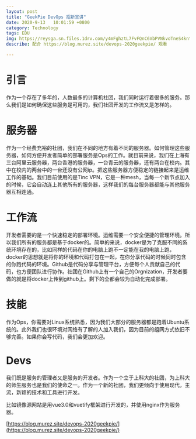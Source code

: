 ```yaml
---
layout: post
title: "GeekPie DevOps 招新宣讲"
date: 2020-9-13   10:01:59 +0800
category: Technology
tags: EDU
img: https://reysga.sn.files.1drv.com/y4mFghztL7FvFQnC6VbPVNkvoTneS4knteQY8KXCvH439hKC6Ffergw1v1BZZfY6GXUfyyUe_XsbjPXnoChffv2G0Ra9D5-7dYNGi1WcxtcDxWTVuXU6vH9oZnitwrY16GLApdYqfPrlxJks5sywUabM8FN1GDQ1FI8w31wtAbKs_0LTSfUi7Jfifv06nf_kVKR6h1ZqUGB9JxBgyB9Ve2X7A?width=720&height=321&cropmode=none
describe: 配合 https://blog.murez.site/devops-2020geekpie/ 观看

---
```




# 引言

作为一个存在了多年的，人数最多的计算机社团，我们同时运行着很多的服务。那么我们是如何确保这些服务是可用的，我们社团开发的工作流又是怎样的。



# 服务器

作为一个经费充裕的社团，我们在不同的地方有着不同的服务器。如何管理这些服务器，如何方便开发者简单的部署服务是Ops的工作。就目前来说，我们在上海有三台阿里云服务器，两台香港的服务器，一台青云的服务器，还有两台在校内。其中在校内的两台中的一台还没有公网ip。把这些服务器方便稳定的链接起来是运维工作的基础。我们目前使用的是Tinc VPN，它是一种mesh，当每一个新节点加入的时候，它会自动连上其他所有的服务器，这样我们的每台服务器都能与其他服务器互相连通。

# 工作流

开发者需要的是一个快速稳定的部署环境。运维需要一个安全便捷的管理环境。所以我们所有的服务都是基于docker的。简单的来说，docker是为了克服不同的系统环境存在的，比如同样的代码在你的电脑上跑不一定能在我的电脑上跑，docker的思想就是将你的环境和代码打包在一起，在你分享代码的时候同时包含的你跑代码的环境。Github是代码分享与管理平台，方便每个人贡献自己的代码，也方便团队进行协作。社团在Github上有一个自己的Orgnization，开发者要做的就是将docker上传到github上。剩下的全都会较为自动化完成部署。

# 技能

作为Ops，你需要对Linux系统熟悉，因为我们大部分的服务器都是跑着Ubuntu系统的。此外我们也很环境对网络有了解的人加入我们，因为目前的组网方式依旧不够完善。如果你会写代码，我们会更加欢迎。

# Devs

我们既是服务的管理者又是服务的开发者。作为一个立于上科大的社团，为上科大的师生服务也是我们的使命之一。作为一个新的社团，我们更倾向于使用现代，主流，新颖的技术和工具进行开发。

比如镜像源网站是用vue3.0和vuetify框架进行开发的，并使用nginx作为服务器。



[https://blog.murez.site/devops-2020geekpie/](https://blog.murez.site/devops-2020geekpie/)

